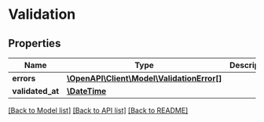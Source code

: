 # Validation

## Properties
Name | Type | Description | Notes
------------ | ------------- | ------------- | -------------
**errors** | [**\OpenAPI\Client\Model\ValidationError[]**](ValidationError.md) |  | 
**validated_at** | [**\DateTime**](\DateTime.md) |  | [optional] 

[[Back to Model list]](../README.md#documentation-for-models) [[Back to API list]](../README.md#documentation-for-api-endpoints) [[Back to README]](../README.md)


